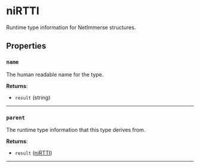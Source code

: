 <!---
	This file is autogenerated. Do not edit this file manually. Your changes will be ignored.
	More information: https://github.com/MWSE/MWSE/tree/master/docs
-->

# niRTTI

Runtime type information for NetImmerse structures.

## Properties

### `name`
<div class="search_terms" style="display: none">name</div>

The human readable name for the type.

**Returns**:

* `result` (string)

***

### `parent`
<div class="search_terms" style="display: none">parent</div>

The runtime type information that this type derives from.

**Returns**:

* `result` ([niRTTI](../../types/niRTTI))

***

